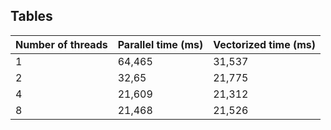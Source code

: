 ## Tables

| Number of threads | Parallel time (ms) | Vectorized time (ms) |
| ----------------- | ------------------ | -------------------- |
| 1                 | 64,465             | 31,537               |
| 2                 | 32,65              | 21,775               |
| 4                 | 21,609             | 21,312               |
| 8                 | 21,468             | 21,526               |

